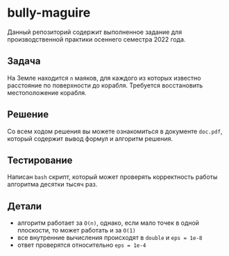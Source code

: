 # bully-maguire

Данный репозиторий содержит выполненное задание для производственной практики осеннего семестра 2022 года.

## Задача

На Земле находится `n` маяков, для каждого из которых известно расстояние по поверхности до корабля. Требуется восстановить местоположение корабля. 

## Решение

Со всем ходом решения вы можете ознакомиться в документе `doc.pdf`, который содержит вывод формул и алгоритм решения. 

## Тестирование

Написан `bash` скрипт, который может проверять корректность работы алгоритма десятки тысяч раз. 

## Детали

- алгоритм работает за `O(n)`, однако, если мало точек в одной плоскости, то может работать и за `O(1)`
- все внутренние вычисления происходят в `double` и `eps = 1e-8`
- ответ проверятся относительно `eps = 1e-4`
